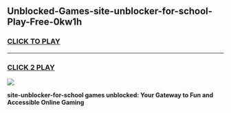 
## Unblocked-Games-site-unblocker-for-school-Play-Free-0kw1h
<h3>
<a href="https://premium76.site?title=site-unblocker-for-school&ref=18A1">CLICK TO PLAY</a></h3>
<hr>

<h3>
<a href="https://premium76.site?title=site-unblocker-for-school&ref=18A1">CLICK 2 PLAY</a>
  
</h3>

<a href="https://premium76.site?title=site-unblocker-for-school&ref=18A1"><img src="https://clearcache.store/games.png"></a>


**site-unblocker-for-school games unblocked: Your Gateway to Fun and Accessible Online Gaming**
